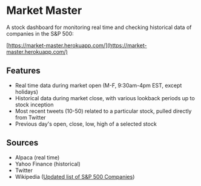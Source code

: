 # Market Master
A stock dashboard for monitoring real time and checking historical data of companies in the S&P 500:

[https://market-master.herokuapp.com/](https://market-master.herokuapp.com/)

## Features
- Real time data during market open (M-F, 9:30am-4pm EST, except holidays)
- Historical data during market close, with various lookback periods up to stock inception
- Most recent tweets (10-50) related to a particular stock, pulled directly from Twitter
- Previous day's open, close, low, high of a selected stock

## Sources
- Alpaca (real time)
- Yahoo Finance (historical)
- Twitter
- Wikipedia ([Updated list of S&P 500 Companies](https://en.wikipedia.org/wiki/List_of_S%26P_500_companies))